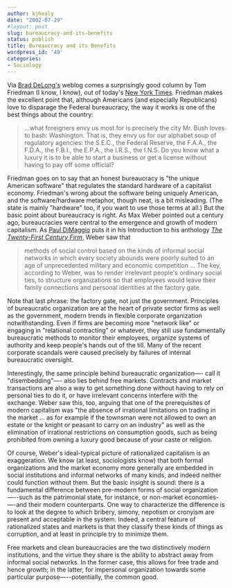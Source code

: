 ```yaml
---
author: kjhealy
date: "2002-07-29"
#layout: post
slug: bureaucracy-and-its-benefits
status: publish
title: Bureaucracy and its Benefits
wordpress_id: '49'
categories:
- Sociology
---
```


Via [Brad DeLong's](http://www.j-bradford-delong.net/movable_type/archives/000443.html) weblog comes a surprisingly good column by Tom Friedman (I know, I know), out of today's [New York Times](http://www.nytimes.com). Friedman makes the excellent point that, although Americans (and especially Republicans) love to disparage the Federal bureaucracy, the way it works is one of the best things about the country:

> ...what foreigners envy us most for is precisely the city Mr. Bush loves to bash: Washington. That is, they envy us for our alphabet soup of regulatory agencies: the S.E.C., the Federal Reserve, the F.A.A., the F.D.A., the F.B.I., the E.P.A., the I.R.S., the I.N.S. Do you know what a luxury it is to be able to start a business or get a license without having to pay off some official?

Friedman goes on to say that an honest bureaucracy is "the unique American software" that regulates the standard hardware of a capitalist economy. Friedman's wrong about the software being uniquely American, and the software/hardware metaphor, though neat, is a bit misleading. (The state is mainly "hardware" too, if you want to use those terms at all.) But the basic point about bureaucracy is right. As Max Weber pointed out a century ago, bureaucracies were central to the emergence and growth of modern capitalism. As [Paul DiMaggio](http://www.princeton.edu/~dimaggio) puts it in his Introduction to his anthology [*The Twenty-First Century Firm*](http://pup.princeton.edu/titles/7205.html), Weber saw that

> methods of social control based on the kinds of informal social networks in which every society abounds were poorly suited to an age of unprecedented military and economic competition … The key, according to Weber, was to render irrelevant people's ordinary social ties, to structure organizations so that employees would leave their family connections and personal identities at the factory gate.

Note that last phrase: the factory gate, not just the government. Principles of bureaucratic organization are at the heart of private sector firms as well as the government, modern trends in flexible corporate organization notwithstanding. Even if firms are becoming more "network like" or engaging in "relational contracting" or whatever, they still use fundamentally bureaucratic methods to monitor their employees, organize systems of authority and keep people's hands out of the till. Many of the recent corporate scandals were caused precisely by failures of internal bureaucratic oversight.

Interestingly, the same principle behind bureaucratic organization—- call it "disembedding"—- also lies behind free markets. Contracts and market transactions are also a way to get something done without having to rely on personal ties to do it, or have irrelevant concerns interfere with the exchange. Weber saw this, too, arguing that one of the prerequisites of modern capitalism was "the absence of irrational limitations on trading in the market … as for example if the townsman were not allowed to own an estate or the knight or peasant to carry on an industry" as well as the elimination of irrational restrictions on consumption goods, such as being prohibited from owning a luxury good because of your caste or religion.

Of course, Weber's ideal-typical picture of rationalized capitalism is an exaggeration. We know (at least, sociologists know) that both formal organizations and the market economy more generally are embedded in social institutions and informal networks of many kinds, and indeed neither could function without them. But the basic insight is sound: there *is* a fundamental difference between pre-modern forms of social organization—--such as the patrimonial state, for instance, or non-market economies-—-and their modern counterparts. One way to characterize the difference is to look at the degree to which bribery, simony, nepotism or cronyism are present and acceptable in the system. Indeed, a central feature of rationalized states and markets is that they classify these kinds of things as corruption, and at least in principle try to minimize them.

Free markets and clean bureaucracies are the two distinctively modern institutions, and the virtue they share is the ability to abstract away from informal social networks. In the former case, this allows for free trade and hence growth; in the latter, for impersonal organization towards some particular purpose—--potentially, the common good.
